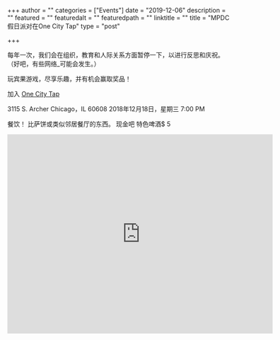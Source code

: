 +++
author = ""
categories = ["Events"]
date = "2019-12-06"
description = ""
featured = ""
featuredalt = ""
featuredpath = ""
linktitle = ""
title = "MPDC假日派对在One City Tap"
type = "post"

+++ 

每年一次，我们会在组织，教育和人际关系方面暂停一下，以进行反思和庆祝。 （好吧，有些网络_可能会发生。）

玩宾果游戏，尽享乐趣，并有机会赢取奖品！

加入 [One City Tap](https://onecitytap.weebly.com)

3115 S. Archer Chicago，IL 60608
2018年12月18日，星期三
7:00 PM


餐饮！ 比萨饼或类似邻居餐厅的东西。
现金吧 特色啤酒$ 5

<iframe src="https://www.google.com/maps/embed?pb=!1m14!1m8!1m3!1d11890.332890340234!2d-87.6659621!3d41.8372719!3m2!1i1024!2i768!4f13.1!3m3!1m2!1s0x0%3A0x432dcc2110875b5f!2sOne+City+Tap!5e0!3m2!1sen!2sus!4v1544297392254" width="600" height="450" frameborder="0" style="border:0" allowfullscreen></iframe>




